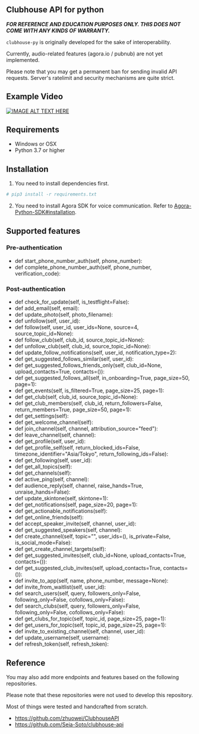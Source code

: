 ## Clubhouse API for python

___FOR REFERENCE AND EDUCATION PURPOSES ONLY. THIS DOES NOT COME WITH ANY KINDS OF WARRANTY.___

`clubhouse-py` is originally developed for the sake of interoperability.

Currently, audio-related features (agora.io / pubnub) are not yet implemented.

Please note that you may get a permanent ban for sending invalid API requests. Server's ratelimit and security mechanisms are quite strict.

## Example Video

[![IMAGE ALT TEXT HERE](https://img.youtube.com/vi/1L6bEoNKego/0.jpg)](https://www.youtube.com/watch?v=1L6bEoNKego)

## Requirements

* Windows or OSX
* Python 3.7 or higher

## Installation

1. You need to install dependencies first.

```bash
# pip3 install -r requirements.txt
```

2. You need to install Agora SDK for voice communication. Refer to [Agora-Python-SDK#installation](https://github.com/AgoraIO-Community/Agora-Python-SDK#installation).

## Supported features

### Pre-authentication

* def start_phone_number_auth(self, phone_number):
* def complete_phone_number_auth(self, phone_number, verification_code):

### Post-authentication

* def check_for_update(self, is_testflight=False):
* def add_email(self, email):
* def update_photo(self, photo_filename):
* def unfollow(self, user_id):
* def follow(self, user_id, user_ids=None, source=4, source_topic_id=None):
* def follow_club(self, club_id, source_topic_id=None):
* def unfollow_club(self, club_id, source_topic_id=None):
* def update_follow_notifications(self, user_id, notification_type=2):
* def get_suggested_follows_similar(self, user_id):
* def get_suggested_follows_friends_only(self, club_id=None, upload_contacts=True, contacts=()):
* def get_suggested_follows_all(self, in_onboarding=True, page_size=50, page=1):
* def get_events(self, is_filtered=True, page_size=25, page=1):
* def get_club(self, club_id, source_topic_id=None):
* def get_club_members(self, club_id, return_followers=False, return_members=True, page_size=50, page=1):
* def get_settings(self):
* def get_welcome_channel(self):
* def join_channel(self, channel, attribution_source="feed"):
* def leave_channel(self, channel):
* def get_profile(self, user_id):
* def get_profile_self(self, return_blocked_ids=False, timezone_identifier="Asia/Tokyo", return_following_ids=False):
* def get_following(self, user_id):
* def get_all_topics(self):
* def get_channels(self):
* def active_ping(self, channel):
* def audience_reply(self, channel, raise_hands=True, unraise_hands=False):
* def update_skintone(self, skintone=1):
* def get_notifications(self, page_size=20, page=1):
* def get_actionable_notifications(self):
* def get_online_friends(self):
* def accept_speaker_invite(self, channel, user_id):
* def get_suggested_speakers(self, channel):
* def create_channel(self, topic="", user_ids=(), is_private=False, is_social_mode=False):
* def get_create_channel_targets(self):
* def get_suggested_invites(self, club_id=None, upload_contacts=True, contacts=()):
* def get_suggested_club_invites(self, upload_contacts=True, contacts=()):
* def invite_to_app(self, name, phone_number, message=None):
* def invite_from_waitlist(self, user_id):
* def search_users(self, query, followers_only=False, following_only=False, cofollows_only=False):
* def search_clubs(self, query, followers_only=False, following_only=False, cofollows_only=False):
* def get_clubs_for_topic(self, topic_id, page_size=25, page=1):
* def get_users_for_topic(self, topic_id, page_size=25, page=1):
* def invite_to_existing_channel(self, channel, user_id):
* def update_username(self, username):
* def refresh_token(self, refresh_token):

## Reference

You may also add more endpoints and features based on the following repositories.

Please note that these repositories were not used to develop this repository.

Most of things were tested and handcrafted from scratch.

* https://github.com/zhuowei/ClubhouseAPI
* https://github.com/Seia-Soto/clubhouse-api
